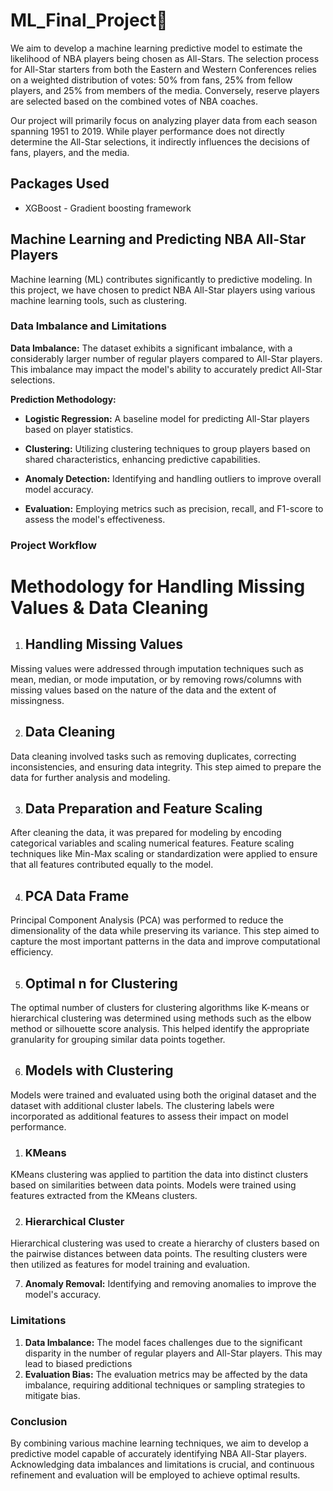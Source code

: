 # ML_Final_Project🏀


We aim to develop a machine learning predictive model to estimate the likelihood of NBA players being chosen as All-Stars. The selection process for All-Star starters from both the Eastern and Western Conferences relies on a weighted distribution of votes: 50% from fans, 25% from fellow players, and 25% from members of the media. Conversely, reserve players are selected based on the combined votes of NBA coaches.

Our project will primarily focus on analyzing player data from each season spanning 1951 to 2019. While player performance does not directly determine the All-Star selections, it indirectly influences the decisions of fans, players, and the media.

## Packages Used

* XGBoost - Gradient boosting framework



## Machine Learning and Predicting NBA All-Star Players

Machine learning (ML) contributes significantly to predictive modeling. In this project, we have chosen to predict NBA All-Star players using various machine learning tools, such as clustering.

### Data Imbalance and Limitations

**Data Imbalance:**
The dataset exhibits a significant imbalance, with a considerably larger number of regular players compared to All-Star players. This imbalance may impact the model's ability to accurately predict All-Star selections.

**Prediction Methodology:**
- **Logistic Regression:** A baseline model for predicting All-Star players based on player statistics.
 
- **Clustering:** Utilizing clustering techniques to group players based on shared characteristics, enhancing predictive capabilities.
 
- **Anomaly Detection:** Identifying and handling outliers to improve overall model accuracy.

- **Evaluation:** Employing metrics such as precision, recall, and F1-score to assess the model's effectiveness.

### Project Workflow


# Methodology for Handling Missing Values & Data Cleaning

1. ## Handling Missing Values
Missing values were addressed through imputation techniques such as mean, median, or mode imputation, or by removing rows/columns with missing values based on the nature of the data and the extent of missingness.

2. ## Data Cleaning
Data cleaning involved tasks such as removing duplicates, correcting inconsistencies, and ensuring data integrity. This step aimed to prepare the data for further analysis and modeling.

3. ## Data Preparation and Feature Scaling
After cleaning the data, it was prepared for modeling by encoding categorical variables and scaling numerical features. Feature scaling techniques like Min-Max scaling or standardization were applied to ensure that all features contributed equally to the model.

4. ## PCA Data Frame
Principal Component Analysis (PCA) was performed to reduce the dimensionality of the data while preserving its variance. This step aimed to capture the most important patterns in the data and improve computational efficiency.

5. ## Optimal n for Clustering
The optimal number of clusters for clustering algorithms like K-means or hierarchical clustering was determined using methods such as the elbow method or silhouette score analysis. This helped identify the appropriate granularity for grouping similar data points together.

6. ## Models with Clustering
Models were trained and evaluated using both the original dataset and the dataset with additional cluster labels. The clustering labels were incorporated as additional features to assess their impact on model performance.

1. ### KMeans
KMeans clustering was applied to partition the data into distinct clusters based on similarities between data points. Models were  trained using features extracted from the KMeans clusters.

2. ### Hierarchical Cluster
Hierarchical clustering was used to create a hierarchy of clusters based on the pairwise distances between data points. The resulting clusters were then utilized as features for model training and evaluation.


7. **Anomaly Removal:** Identifying and removing anomalies to improve the model's accuracy.

### Limitations

1. **Data Imbalance:** The model faces challenges due to the significant disparity in the number of regular players and All-Star players. This may lead to biased predictions
2. **Evaluation Bias:** The evaluation metrics may be affected by the data imbalance, requiring additional techniques or sampling strategies to mitigate bias.

### Conclusion

By combining various machine learning techniques, we aim to develop a predictive model capable of accurately identifying NBA All-Star players. Acknowledging data imbalances and limitations is crucial, and continuous refinement and evaluation will be employed to achieve optimal results.
